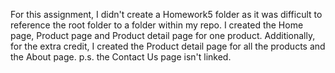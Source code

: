 For this assignment, I didn't create a Homework5 folder as it was difficult to reference the root folder to a folder within my repo.
I created the Home page, Product page and Product detail page for one product.
Additionally, for the extra credit, I created the Product detail page for all the products and the About page.
p.s. the Contact Us page isn't linked.
